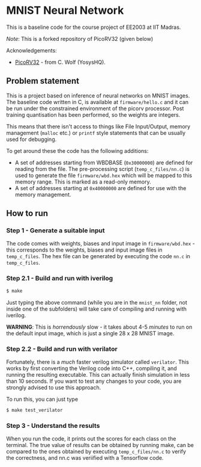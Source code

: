 
# MNIST Neural Network

This is a baseline code for the course project of EE2003 at IIT Madras.

*Note*: This is a forked repository of PicoRV32 (given below)

Acknowledgements:
- [PicoRV32](https://github.com/YosysHQ/picorv32) - from C. Wolf (YosysHQ).  

## Problem statement

This is a project based on inference of neural networks on MNIST images. The baseline code written in C, is available at `firmware/hello.c` and it can be run under the constrained environment of the picorv processor. Post training quantisation has been performed, so the weights are integers. 

This means that there isn't access to things like File Input/Output, memory management (`malloc` etc.) or `printf` style statements that can be usually used for debugging.

To get around these the code has the following additions:

- A set of addresses starting from WBDBASE (`0x30000000`) are defined for reading from the file. The pre-processing script (`temp_c_files/nn.c`) is used to generate the file `firmware/wbd.hex` which will be mapped to this memory range.  This is marked as a read-only memory.
- A set of addresses starting at `0x40000000` are defined for use with the memory management.

## How to run

### Step 1 - Generate a suitable input
The code comes with weights, biases and input image in `firmware/wbd.hex` - this corresponds to the weights, biases and input image files in `temp_c_files`.  The hex file can be generated by executing the code `nn.c` in `temp_c_files`. 

### Step 2.1 - Build and run with iverilog

```sh
$ make
```
Just typing the above command (while you are in the `mnist_nn` folder, not inside one of the subfolders) will take care of compiling and running with iverilog.

**WARNING**: This is *horrendously* slow - it takes about 4-5 *minutes* to run on the default input image, which is just a single 28 x 28 MNIST image.  

### Step 2.2 - Build and run with verilator
Fortunately, there is a *much* faster verilog simulator called `verilator`.  This works by first converting the Verilog code into C++, compiling it, and running the resulting executable.  This can actually finish simulation in less than 10 seconds.  If you want to test any changes to your code, you are strongly advised to use this approach.

To run this, you can just type 
```sh
$ make test_verilator
```

### Step 3 - Understand the results
When you run the code, it prints out the scores for each class on the terminal. The true value of results can be obtained by running make, can be compared to the ones obtained by executing `temp_c_files/nn.c` to verify the correctness, and nn.c was veriified with a Tensorflow code. 
